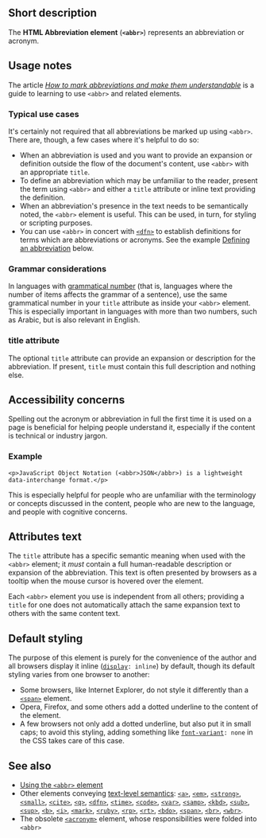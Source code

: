 ## Short description

The **HTML Abbreviation element** (**`<abbr>`**) represents an
abbreviation or acronym.

## Usage notes

The article *[How to mark abbreviations and make them
understandable](/en-US/Learn/HTML/Howto/Mark_abbreviations_and_make_them_understandable)*
is a guide to learning to use `<abbr>` and related elements.

### Typical use cases

It's certainly not required that all abbreviations be marked up using
`<abbr>`. There are, though, a few cases where it's helpful to do so:

- When an abbreviation is used and you want to provide an expansion or
  definition outside the flow of the document's content, use `<abbr>`
  with an appropriate `title`.
- To define an abbreviation which may be unfamiliar to the reader,
  present the term using `<abbr>` and either a `title` attribute or
  inline text providing the definition.
- When an abbreviation's presence in the text needs to be
  semantically noted, the `<abbr>` element is useful. This can be
  used, in turn, for styling or scripting purposes.
- You can use `<abbr>` in concert with
  [`<dfn>`](/en-US/docs/Web/HTML/Element/dfn)
  to establish definitions for terms which are abbreviations or
  acronyms. See the example [Defining an abbreviation](#Defining_an_abbreviation) below.

### Grammar considerations

In languages with [grammatical
number](https://en.wikipedia.org/wiki/grammatical%20number "grammatical number")
(that is, languages where the number of items affects the grammar of a
sentence), use the same grammatical number in your `title` attribute as
inside your `<abbr>` element. This is especially important in languages
with more than two numbers, such as Arabic, but is also relevant in
English.

### title attribute

The optional `title` attribute can provide an
expansion or description for the abbreviation. If present,
`title` must contain this full description and nothing else.

## Accessibility concerns

Spelling out the acronym or abbreviation in full the first time it is
used on a page is beneficial for helping people understand it,
especially if the content is technical or industry jargon.

### Example

``` {.brush: .html}
<p>JavaScript Object Notation (<abbr>JSON</abbr>) is a lightweight data-interchange format.</p>
```

This is especially helpful for people who are unfamiliar with the
terminology or concepts discussed in the content, people who are new to
the language, and people with cognitive concerns.

## Attributes text

The `title`
attribute has a specific semantic meaning when used with the `<abbr>`
element; it *must* contain a full human-readable description or
expansion of the abbreviation. This text is often presented by browsers
as a tooltip when the mouse cursor is hovered over the element.

Each `<abbr>` element you use is independent from all others; providing
a `title` for one does not automatically attach the same expansion text
to others with the same content text.

## Default styling

The purpose of this element is purely for the convenience of the author
and all browsers display it inline
([`display`](/en-US/docs/Web/CSS/display)`: inline`)
by default, though its default styling varies from one browser to
another:

- Some browsers, like Internet Explorer, do not style it differently
  than a
  [`<span>`](/en-US/docs/Web/HTML/Element/span)
  element.
- Opera, Firefox, and some others add a dotted underline to the
  content of the element.
- A few browsers not only add a dotted underline, but also put it in
  small caps; to avoid this styling, adding something like
  [`font-variant`](/en-US/docs/Web/CSS/font-variant)`: none`
  in the CSS takes care of this case.

## See also

- [Using the `<abbr>` element](/en-US/Learn/HTML/Element/abbr)
- Other elements conveying [text-level semantics](/en-US/docs/Web/HTML/Text_level_semantics_conveying_elements):
  [`<a>`](/en-US/docs/Web/HTML/Element/a),
  [`<em>`](/en-US/docs/Web/HTML/Element/em),
  [`<strong>`](/en-US/docs/Web/HTML/Element/strong),
  [`<small>`](/en-US/docs/Web/HTML/Element/small),
  [`<cite>`](/en-US/docs/Web/HTML/Element/cite),
  [`<q>`](/en-US/docs/Web/HTML/Element/q),
  [`<dfn>`](/en-US/docs/Web/HTML/Element/dfn),
  [`<time>`](/en-US/docs/Web/HTML/Element/time),
  [`<code>`](/en-US/docs/Web/HTML/Element/code),
  [`<var>`](/en-US/docs/Web/HTML/Element/var),
  [`<samp>`](/en-US/docs/Web/HTML/Element/samp),
  [`<kbd>`](/en-US/docs/Web/HTML/Element/kbd),
  [`<sub>`](/en-US/docs/Web/HTML/Element/sub),
  [`<sup>`](/en-US/docs/Web/HTML/Element/sup),
  [`<b>`](/en-US/docs/Web/HTML/Element/b),
  [`<i>`](/en-US/docs/Web/HTML/Element/i),
  [`<mark>`](/en-US/docs/Web/HTML/Element/mark),
  [`<ruby>`](/en-US/docs/Web/HTML/Element/ruby),
  [`<rp>`](/en-US/docs/Web/HTML/Element/rp),
  [`<rt>`](/en-US/docs/Web/HTML/Element/rt),
  [`<bdo>`](/en-US/docs/Web/HTML/Element/bdo),
  [`<span>`](/en-US/docs/Web/HTML/Element/span),
  [`<br>`](/en-US/docs/Web/HTML/Element/br),
  [`<wbr>`](/en-US/docs/Web/HTML/Element/wbr).
- The obsolete
  [`<acronym>`](/en-US/docs/Web/HTML/Element/acronym)
  element, whose responsibilities were folded into `<abbr>`
